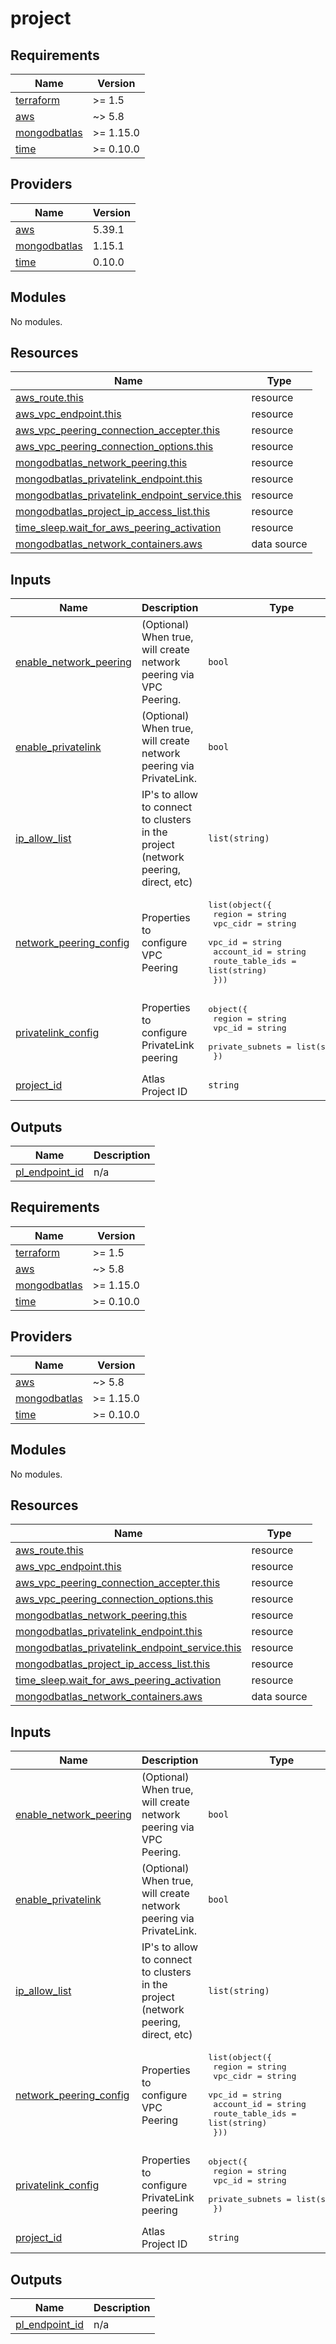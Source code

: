 # project

<!-- BEGINNING OF PRE-COMMIT-TERRAFORM DOCS HOOK -->
## Requirements

| Name | Version |
|------|---------|
| <a name="requirement_terraform"></a> [terraform](#requirement\_terraform) | >= 1.5 |
| <a name="requirement_aws"></a> [aws](#requirement\_aws) | ~> 5.8 |
| <a name="requirement_mongodbatlas"></a> [mongodbatlas](#requirement\_mongodbatlas) | >= 1.15.0 |
| <a name="requirement_time"></a> [time](#requirement\_time) | >= 0.10.0 |

## Providers

| Name | Version |
|------|---------|
| <a name="provider_aws"></a> [aws](#provider\_aws) | 5.39.1 |
| <a name="provider_mongodbatlas"></a> [mongodbatlas](#provider\_mongodbatlas) | 1.15.1 |
| <a name="provider_time"></a> [time](#provider\_time) | 0.10.0 |

## Modules

No modules.

## Resources

| Name | Type |
|------|------|
| [aws_route.this](https://registry.terraform.io/providers/hashicorp/aws/latest/docs/resources/route) | resource |
| [aws_vpc_endpoint.this](https://registry.terraform.io/providers/hashicorp/aws/latest/docs/resources/vpc_endpoint) | resource |
| [aws_vpc_peering_connection_accepter.this](https://registry.terraform.io/providers/hashicorp/aws/latest/docs/resources/vpc_peering_connection_accepter) | resource |
| [aws_vpc_peering_connection_options.this](https://registry.terraform.io/providers/hashicorp/aws/latest/docs/resources/vpc_peering_connection_options) | resource |
| [mongodbatlas_network_peering.this](https://registry.terraform.io/providers/mongodb/mongodbatlas/latest/docs/resources/network_peering) | resource |
| [mongodbatlas_privatelink_endpoint.this](https://registry.terraform.io/providers/mongodb/mongodbatlas/latest/docs/resources/privatelink_endpoint) | resource |
| [mongodbatlas_privatelink_endpoint_service.this](https://registry.terraform.io/providers/mongodb/mongodbatlas/latest/docs/resources/privatelink_endpoint_service) | resource |
| [mongodbatlas_project_ip_access_list.this](https://registry.terraform.io/providers/mongodb/mongodbatlas/latest/docs/resources/project_ip_access_list) | resource |
| [time_sleep.wait_for_aws_peering_activation](https://registry.terraform.io/providers/hashicorp/time/latest/docs/resources/sleep) | resource |
| [mongodbatlas_network_containers.aws](https://registry.terraform.io/providers/mongodb/mongodbatlas/latest/docs/data-sources/network_containers) | data source |

## Inputs

| Name | Description | Type | Default | Required |
|------|-------------|------|---------|:--------:|
| <a name="input_enable_network_peering"></a> [enable\_network\_peering](#input\_enable\_network\_peering) | (Optional) When true, will create network peering via VPC Peering. | `bool` | `false` | no |
| <a name="input_enable_privatelink"></a> [enable\_privatelink](#input\_enable\_privatelink) | (Optional) When true, will create network peering via PrivateLink. | `bool` | `false` | no |
| <a name="input_ip_allow_list"></a> [ip\_allow\_list](#input\_ip\_allow\_list) | IP's to allow to connect to clusters in the project (network peering, direct, etc) | `list(string)` | `[]` | no |
| <a name="input_network_peering_config"></a> [network\_peering\_config](#input\_network\_peering\_config) | Properties to configure VPC Peering | <pre>list(object({<br>    region          = string<br>    vpc_cidr        = string<br>    vpc_id          = string<br>    account_id      = string<br>    route_table_ids = list(string)<br>  }))</pre> | `[]` | no |
| <a name="input_privatelink_config"></a> [privatelink\_config](#input\_privatelink\_config) | Properties to configure PrivateLink peering | <pre>object({<br>    region          = string<br>    vpc_id          = string<br>    private_subnets = list(string)<br>  })</pre> | `null` | no |
| <a name="input_project_id"></a> [project\_id](#input\_project\_id) | Atlas Project ID | `string` | n/a | yes |

## Outputs

| Name | Description |
|------|-------------|
| <a name="output_pl_endpoint_id"></a> [pl\_endpoint\_id](#output\_pl\_endpoint\_id) | n/a |
<!-- END OF PRE-COMMIT-TERRAFORM DOCS HOOK -->

<!-- BEGIN_TF_DOCS -->
## Requirements

| Name | Version |
|------|---------|
| <a name="requirement_terraform"></a> [terraform](#requirement\_terraform) | >= 1.5 |
| <a name="requirement_aws"></a> [aws](#requirement\_aws) | ~> 5.8 |
| <a name="requirement_mongodbatlas"></a> [mongodbatlas](#requirement\_mongodbatlas) | >= 1.15.0 |
| <a name="requirement_time"></a> [time](#requirement\_time) | >= 0.10.0 |

## Providers

| Name | Version |
|------|---------|
| <a name="provider_aws"></a> [aws](#provider\_aws) | ~> 5.8 |
| <a name="provider_mongodbatlas"></a> [mongodbatlas](#provider\_mongodbatlas) | >= 1.15.0 |
| <a name="provider_time"></a> [time](#provider\_time) | >= 0.10.0 |

## Modules

No modules.

## Resources

| Name | Type |
|------|------|
| [aws_route.this](https://registry.terraform.io/providers/hashicorp/aws/latest/docs/resources/route) | resource |
| [aws_vpc_endpoint.this](https://registry.terraform.io/providers/hashicorp/aws/latest/docs/resources/vpc_endpoint) | resource |
| [aws_vpc_peering_connection_accepter.this](https://registry.terraform.io/providers/hashicorp/aws/latest/docs/resources/vpc_peering_connection_accepter) | resource |
| [aws_vpc_peering_connection_options.this](https://registry.terraform.io/providers/hashicorp/aws/latest/docs/resources/vpc_peering_connection_options) | resource |
| [mongodbatlas_network_peering.this](https://registry.terraform.io/providers/mongodb/mongodbatlas/latest/docs/resources/network_peering) | resource |
| [mongodbatlas_privatelink_endpoint.this](https://registry.terraform.io/providers/mongodb/mongodbatlas/latest/docs/resources/privatelink_endpoint) | resource |
| [mongodbatlas_privatelink_endpoint_service.this](https://registry.terraform.io/providers/mongodb/mongodbatlas/latest/docs/resources/privatelink_endpoint_service) | resource |
| [mongodbatlas_project_ip_access_list.this](https://registry.terraform.io/providers/mongodb/mongodbatlas/latest/docs/resources/project_ip_access_list) | resource |
| [time_sleep.wait_for_aws_peering_activation](https://registry.terraform.io/providers/hashicorp/time/latest/docs/resources/sleep) | resource |
| [mongodbatlas_network_containers.aws](https://registry.terraform.io/providers/mongodb/mongodbatlas/latest/docs/data-sources/network_containers) | data source |

## Inputs

| Name | Description | Type | Default | Required |
|------|-------------|------|---------|:--------:|
| <a name="input_enable_network_peering"></a> [enable\_network\_peering](#input\_enable\_network\_peering) | (Optional) When true, will create network peering via VPC Peering. | `bool` | `false` | no |
| <a name="input_enable_privatelink"></a> [enable\_privatelink](#input\_enable\_privatelink) | (Optional) When true, will create network peering via PrivateLink. | `bool` | `false` | no |
| <a name="input_ip_allow_list"></a> [ip\_allow\_list](#input\_ip\_allow\_list) | IP's to allow to connect to clusters in the project (network peering, direct, etc) | `list(string)` | `[]` | no |
| <a name="input_network_peering_config"></a> [network\_peering\_config](#input\_network\_peering\_config) | Properties to configure VPC Peering | <pre>list(object({<br>    region          = string<br>    vpc_cidr        = string<br>    vpc_id          = string<br>    account_id      = string<br>    route_table_ids = list(string)<br>  }))</pre> | `[]` | no |
| <a name="input_privatelink_config"></a> [privatelink\_config](#input\_privatelink\_config) | Properties to configure PrivateLink peering | <pre>object({<br>    region          = string<br>    vpc_id          = string<br>    private_subnets = list(string)<br>  })</pre> | `null` | no |
| <a name="input_project_id"></a> [project\_id](#input\_project\_id) | Atlas Project ID | `string` | n/a | yes |

## Outputs

| Name | Description |
|------|-------------|
| <a name="output_pl_endpoint_id"></a> [pl\_endpoint\_id](#output\_pl\_endpoint\_id) | n/a |
<!-- END_TF_DOCS -->